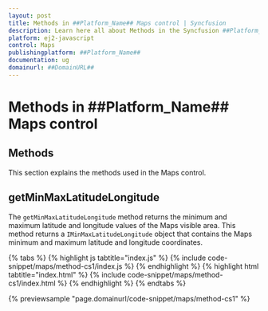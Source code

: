 ```yaml
---
layout: post
title: Methods in ##Platform_Name## Maps control | Syncfusion
description: Learn here all about Methods in the Syncfusion ##Platform_Name## Maps control of Syncfusion Essential JS 2 and more.
platform: ej2-javascript
control: Maps 
publishingplatform: ##Platform_Name##
documentation: ug
domainurl: ##DomainURL##
---
```


# Methods in ##Platform_Name## Maps control

## Methods

This section explains the methods used in the Maps control.

## getMinMaxLatitudeLongitude

The `getMinMaxLatitudeLongitude` method returns the minimum and maximum latitude and longitude values of the Maps visible area. This method returns a `IMinMaxLatitudeLongitude` object that contains the Maps minimum and maximum latitude and longitude coordinates.

{% tabs %}
{% highlight js tabtitle="index.js" %}
{% include code-snippet/maps/method-cs1/index.js %}
{% endhighlight %}
{% highlight html tabtitle="index.html" %}
{% include code-snippet/maps/method-cs1/index.html %}
{% endhighlight %}
{% endtabs %}
        
{% previewsample "page.domainurl/code-snippet/maps/method-cs1" %}